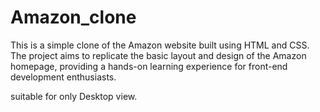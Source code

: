 # Amazon_clone
 This is a simple clone of the Amazon website built using HTML and CSS. The project aims to replicate the basic layout and design of the Amazon homepage, providing a hands-on learning experience for front-end development enthusiasts.

suitable for only Desktop view.
